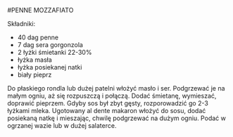 #PENNE MOZZAFIATO

Składniki:

* 40 dag penne
* 7 dag sera gorgonzola
* 2 łyżki śmietanki 22-30%
* łyżka masła
* łyżka posiekanej natki
* biały pieprz

Do płaskiego rondla lub dużej patelni włożyć masło i ser. Podgrzewać je na małym ogniu, aż się rozpuszczą i połączą. Dodać śmietanę, wymieszać, doprawić pieprzem. Gdyby sos był zbyt gęsty, rozporowadzić go 2-3 łyżkami mleka. Ugotowany al dente makaron włożyć do sosu, dodać posiekaną natkę i mieszając, chwilę podgrzewać na dużym ogniu. Podać w ogrzanej wazie lub w dużej salaterce.